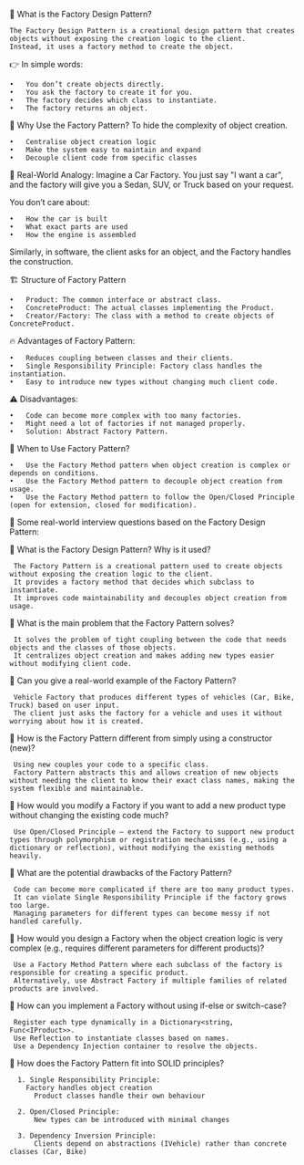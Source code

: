
🌟 What is the Factory Design Pattern?

	The Factory Design Pattern is a creational design pattern that creates objects without exposing the creation logic to the client. 
 	Instead, it uses a factory method to create the object.

👉 In simple words:

	•	You don’t create objects directly.
	•	You ask the factory to create it for you.
	•	The factory decides which class to instantiate.
	•	The factory returns an object.

🎯 Why Use the Factory Pattern?
To hide the complexity of object creation.

	•	Centralise object creation logic
	•	Make the system easy to maintain and expand
	•	Decouple client code from specific classes


🧩 Real-World Analogy:
Imagine a Car Factory.
You just say "I want a car", and the factory will give you a Sedan, SUV, or Truck based on your request.

You don’t care about:

	•	How the car is built
	•	What exact parts are used
	•	How the engine is assembled

Similarly, in software, the client asks for an object, and the Factory handles the construction.

🏗️ Structure of Factory Pattern

	•	Product: The common interface or abstract class.
	•	ConcreteProduct: The actual classes implementing the Product.
	•	Creator/Factory: The class with a method to create objects of ConcreteProduct.

🔥 Advantages of Factory Pattern:

	•	Reduces coupling between classes and their clients.
	•	Single Responsibility Principle: Factory class handles the instantiation.
	•	Easy to introduce new types without changing much client code.

⚠️ Disadvantages:

	•	Code can become more complex with too many factories.
	•	Might need a lot of factories if not managed properly.
	•	Solution: Abstract Factory Pattern.

🚀 When to Use Factory Pattern?

	•	Use the Factory Method pattern when object creation is complex or depends on conditions.
	•	Use the Factory Method pattern to decouple object creation from usage.
	•	Use the Factory Method pattern to follow the Open/Closed Principle (open for extension, closed for modification).


🙋 Some real-world interview questions based on the Factory Design Pattern:

🌟 What is the Factory Design Pattern? Why is it used?
   
     The Factory Pattern is a creational pattern used to create objects without exposing the creation logic to the client.
     It provides a factory method that decides which subclass to instantiate.
     It improves code maintainability and decouples object creation from usage.

🌟 What is the main problem that the Factory Pattern solves?
   
     It solves the problem of tight coupling between the code that needs objects and the classes of those objects.
     It centralizes object creation and makes adding new types easier without modifying client code.

🌟 Can you give a real-world example of the Factory Pattern?
   
     Vehicle Factory that produces different types of vehicles (Car, Bike, Truck) based on user input.
     The client just asks the factory for a vehicle and uses it without worrying about how it is created.

🌟 How is the Factory Pattern different from simply using a constructor (new)?
   
     Using new couples your code to a specific class.
     Factory Pattern abstracts this and allows creation of new objects without needing the client to know their exact class names, making the system flexible and maintainable.

🌟 How would you modify a Factory if you want to add a new product type without changing the existing code much?
   
     Use Open/Closed Principle — extend the Factory to support new product types through polymorphism or registration mechanisms (e.g., using a dictionary or reflection), without modifying the existing methods heavily.

🌟 What are the potential drawbacks of the Factory Pattern?

     Code can become more complicated if there are too many product types.
     It can violate Single Responsibility Principle if the factory grows too large.
     Managing parameters for different types can become messy if not handled carefully.

🌟 How would you design a Factory when the object creation logic is very complex (e.g., requires different parameters for different products)?
    
     Use a Factory Method Pattern where each subclass of the factory is responsible for creating a specific product.
     Alternatively, use Abstract Factory if multiple families of related products are involved.

🌟 How can you implement a Factory without using if-else or switch-case?

     Register each type dynamically in a Dictionary<string, Func<IProduct>>.
     Use Reflection to instantiate classes based on names.
     Use a Dependency Injection container to resolve the objects.

 🌟 How does the Factory Pattern fit into SOLID principles?
	
      1. Single Responsibility Principle:
        Factory handles object creation
    	  Product classes handle their own behaviour
   
	  2. Open/Closed Principle:
	      New types can be introduced with minimal changes
   
	  3. Dependency Inversion Principle:
	      Clients depend on abstractions (IVehicle) rather than concrete classes (Car, Bike)

